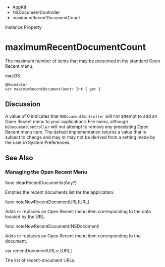 

- AppKit
- NSDocumentController
-  maximumRecentDocumentCount 

Instance Property

# maximumRecentDocumentCount

The maximum number of items that may be presented in the standard Open Recent menu.

macOS

``` source
@MainActor
var maximumRecentDocumentCount: Int { get }
```

## Discussion

A value of 0 indicates that `NSDocumentController` will not attempt to add an Open Recent menu to your application’s File menu, although `NSDocumentController` will not attempt to remove any preexisting Open Recent menu item. The default implementation returns a value that is subject to change and may or may not be derived from a setting made by the user in System Preferences.

## See Also

### Managing the Open Recent Menu

func clearRecentDocuments(Any?)

Empties the recent documents list for the application.

func noteNewRecentDocumentURL(URL)

Adds or replaces an Open Recent menu item corresponding to the data located by the URL.

func noteNewRecentDocument(NSDocument)

Adds or replaces an Open Recent menu item corresponding to the document.

var recentDocumentURLs: [URL]

The list of recent-document URLs.

